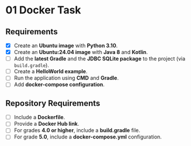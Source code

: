 # 01 Docker Task

## Requirements
- [x] Create an **Ubuntu image** with **Python 3.10**.
- [x] Create an **Ubuntu:24.04 image** with **Java 8** and **Kotlin**.
- [ ] Add the **latest Gradle** and the **JDBC SQLite package** to the project (via `build.gradle`).
- [ ] Create a **HelloWorld example**.
- [ ] Run the application using **CMD** and **Gradle**.
- [ ] Add **docker-compose configuration**.
## Repository Requirements
- [ ] Include a **Dockerfile**.
- [ ] Provide a **Docker Hub link**.
- [ ] For grades **4.0 or higher**, include a **build.gradle** file.
- [ ] For grade **5.0**, include a **docker-compose.yml** configuration.